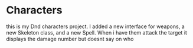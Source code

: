 # Characters
this is my Dnd characters project. I added a new interface for weapons, a new Skeleton class, and a new Spell. When i have them attack the target it displays the damage number but doesnt say on who
